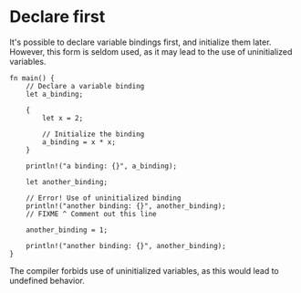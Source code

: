# Declare first

It's possible to declare variable bindings first, and initialize them later.
However, this form is seldom used, as it may lead to the use of uninitialized
variables.

```rust,editable,ignore,mdbook-runnable
fn main() {
    // Declare a variable binding
    let a_binding;

    {
        let x = 2;

        // Initialize the binding
        a_binding = x * x;
    }

    println!("a binding: {}", a_binding);

    let another_binding;

    // Error! Use of uninitialized binding
    println!("another binding: {}", another_binding);
    // FIXME ^ Comment out this line

    another_binding = 1;

    println!("another binding: {}", another_binding);
}
```

The compiler forbids use of uninitialized variables, as this would lead to
undefined behavior.
